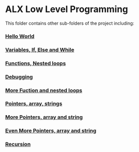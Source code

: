 # ALX Low Level Programming
This folder contains other sub-folders of the project including:
### [Hello World](https://github.com/Emmo00/alx-low_level_programming/tree/master/0x00-hello_world)
### [Variables, If, Else and While](https://github.com/Emmo00/alx-low_level_programming/tree/master/0x01-variables_if_else_while)
### [Functions, Nested loops](https://github.com/Emmo00/alx-low_level_programming/tree/master/0x02-functions_nested_loops)
### [Debugging](https://github.com/Emmo00/alx-low_level_programming/tree/master/0x03-debugging)
### [More Fuction and nested loops](https://github.com/Emmo00/alx-low_level_programming/tree/master/0x04-more_functions_nested_loops)
### [Pointers, array, strings](https://github.com/Emmo00/alx-low_level_programming/tree/master/0x05-pointers_arrays_strings)
### [More Pointers, array and string](https://github.com/Emmo00/alx-low_level_programming/tree/master/0x06-pointers_arrays_strings)
### [Even More Pointers, array and string](https://github.com/Emmo00/alx-low_level_programming/tree/master/0x07-pointers_arrays_strings)
### [Recursion](https://github.com/Emmo00/alx-low_level_programming/tree/master/0x08-recursion)

